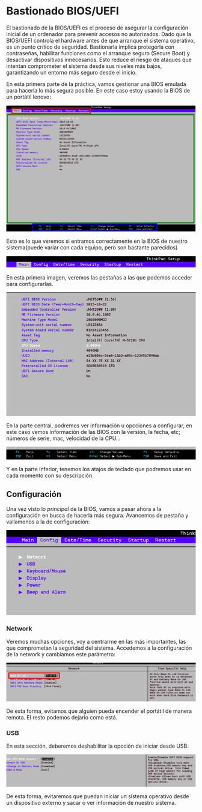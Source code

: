 # Bastionado BIOS/UEFI

El bastionado de la BIOS/UEFI es el proceso de asegurar la configuración inicial de un ordenador para prevenir accesos no autorizados. 
Dado que la BIOS/UEFI controla el hardware antes de que arranque el sistema operativo, es un punto crítico de seguridad. 
Bastionarla implica protegerla con contraseñas, habilitar funciones como el arranque seguro (Secure Boot) y desactivar dispositivos innecesarios. 
Esto reduce el riesgo de ataques que intentan comprometer el sistema desde sus niveles más bajos, garantizando un entorno más seguro desde el inicio.

En esta primera parte de la práctica, vamos gestionar una BIOS emulada para hacerla lo más segura posible. En este caso estoy usando la BIOS de un 
portátil lenovo:

![IMAGEN_BIOS](exp_bios.png)

Esto es lo que veremos si entramos correctamente en la BIOS de nuestro sistema(puede variar con cada equipo, pero son bastante parecidos)

![PESTAÑAS_BIOS](herramientas.png)

En esta primera imagen, veremos las pestañas a las que podemos acceder para configurarlas.

![INFORMACION_BIOS](informacion.png)

En la parte central, podremos ver información u opcciones a configurar, en este caso vemos información de las BIOS con la versión, la fecha, etc; números de serie, mac, velocidad de la CPU...

![COMANDOS_BIOS](comandos.png)

Y en la parte inferior, tenemos los atajos de teclado que podremos usar en cada momento con su descripción.

## Configuración

Una vez visto lo *principal* de la BIOS, vamos a pasar ahora a la configuración en busca de hacerla más segura.
Avancemos de pestaña y vallamonos a la de configuración:

![CONFIGURACION](configuracion.png)

### Network

Veremos muchas opciones, voy a centrarme en las más importantes, las que comprometan la seguridad del sistema.
Accedemos a la configuración de la network y cambiamos este parámetro:

![WAKE](wake.png)

De esta forma, evitamos que alguien pueda encender el portátil de manera remota.
El resto podemos dejarlo como está.

### USB

En esta sección, deberemos deshabilitar la opcción de iniciar desde USB:

![USB](usb.png)

De esta forma, evitaremos que puedan iniciar un sistema operativo desde un dispositivo externo y sacar o ver información de nuestro sistema.
